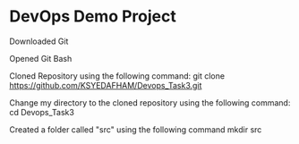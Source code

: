 # DevOps Demo Project

Downloaded Git

Opened Git Bash

Cloned Repository using the following command: 
git clone https://github.com/KSYEDAFHAM/Devops_Task3.git

Change my directory to the cloned repository using the following command:
cd Devops_Task3

Created a folder called "src" using the following command
mkdir src
